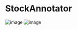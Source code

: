 # StockAnnotator
![image](https://github.com/user-attachments/assets/b8b2095e-f9ff-46f3-8949-9e46f742ce72)
![image](https://github.com/user-attachments/assets/bcd42b57-ab6b-433b-96e1-2685e9af790b)
